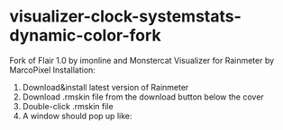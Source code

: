 # visualizer-clock-systemstats-dynamic-color-fork
Fork of Flair 1.0 by imonline and Monstercat Visualizer for Rainmeter by MarcoPixel
Installation:
1. Download&install latest version of Rainmeter
2. Download .rmskin file from the download button below the cover
3. Double-click .rmskin file
4. A window should pop up like:
